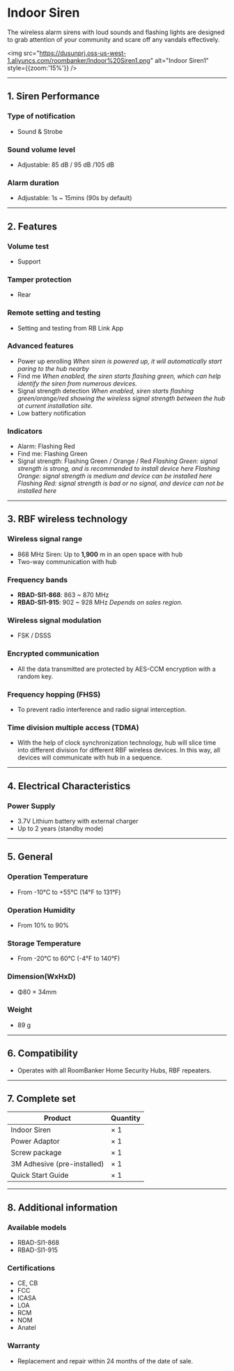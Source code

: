 ﻿# Indoor Siren

The wireless alarm sirens with loud sounds and flashing lights are designed to grab attention of your community and scare off any vandals effectively.

<img src="https://dusunprj.oss-us-west-1.aliyuncs.com/roombanker/Indoor%20Siren1.png" alt="Indoor Siren1" style={{zoom:'15%'}} />



------

## 1. Siren Performance

### Type of notification

* Sound & Strobe

### Sound volume level
* Adjustable: 85 dB / 95 dB /105 dB
### Alarm duration

* Adjustable: 1s ~ 15mins (90s by default)

------

## 2. Features

### Volume test

* Support

### Tamper protection

* Rear

### Remote setting and testing

* Setting and testing from RB Link App

### Advanced features

* Power up enrolling
  *When siren is powered up, it will automatically start paring to the hub nearby*
* Find me
  *When enabled, the siren starts flashing green, which can help identify the siren from numerous devices.*
* Signal strength detection
  *When enabled, siren starts flashing green/orange/red showing the wireless signal strength between the hub at current installation site.* 
* Low battery notification

### Indicators

* Alarm: Flashing Red
* Find me: Flashing Green
* Signal strength: Flashing Green / Orange / Red
  *Flashing Green: signal strength is strong, and is recommended to install device here*
  *Flashing Orange: signal strength is medium and device can be installed here*
  *Flashing Red: signal strength is bad or no signal, and device can not be installed here*

------

## 3. RBF wireless technology

### Wireless signal range

* 868 MHz Siren: Up to **1,900** m in an open space with hub
* Two-way communication with hub

### Frequency bands

* **RBAD-SI1-868**: 863 ~ 870 MHz
* **RBAD-SI1-915**: 902 ~ 928 MHz
  *Depends on sales region.*

### Wireless signal modulation

* FSK / DSSS

### Encrypted communication

* All the data transmitted are protected by AES-CCM encryption with a random key.

### Frequency hopping (FHSS)

* To prevent radio interference and radio signal interception.

### Time division multiple access (TDMA)

* With the help of clock synchronization technology, hub will slice time into different division for different RBF wireless devices. In this way, all devices will communicate with hub in a sequence.

------

## 4. Electrical Characteristics

### Power Supply

* 3.7V Lithium battery with external charger
* Up to 2 years (standby mode)

------

## 5. General

### Operation Temperature

* From -10°С to +55°С (14°F to 131°F)

### Operation Humidity

* From 10% to 90%

### Storage Temperature

* From -20°C to 60°C (-4°F to 140°F)

### Dimension(WxHxD)

* Φ80 × 34mm

### Weight

* 89 g

------

## 6. Compatibility

* Operates with all RoomBanker Home Security Hubs,  RBF repeaters.

------

## 7. Complete set

| Product                     | Quantity |
| --------------------------- | -------- |
| Indoor Siren                | × 1      |
| Power Adaptor               | × 1      |
| Screw package               | × 1      |
| 3M Adhesive (pre-installed) | × 1      |
| Quick Start Guide           | × 1      |



------

## 8. Additional information

### Available models

* RBAD-SI1-868
* RBAD-SI1-915

### Certifications

* CE, CB
* FCC
* ICASA
* LOA
* RCM
* NOM
* Anatel

### Warranty

* Replacement and repair within 24 months of the date of sale. 
